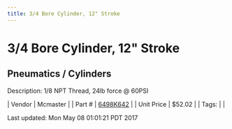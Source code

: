 ```yaml
---
title: 3/4 Bore Cylinder, 12" Stroke
---
```


# 3/4 Bore Cylinder, 12" Stroke
## Pneumatics / Cylinders
Description: 	1/8 NPT Thread, 24lb force @ 60PSI 

| Vendor | Mcmaster | 
| Part # | [6498K642](https://www.mcmaster.com/#6498K642) | 
| Unit Price | $52.02 | 
| Tags: |  | 

Last updated: Mon May 08 01:01:21 PDT 2017